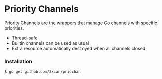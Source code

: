 Priority Channels
========

Priority Channels are the wrappers that manage Go channels with specific priorities.

- Thread-safe
- Builtin channels can be used as usual
- Extra resource automatically destroyed when all channels closed

### Installation

    $ go get github.com/3xian/priochan
